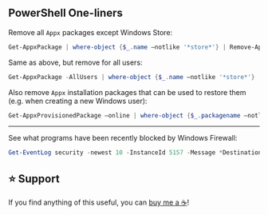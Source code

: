 PowerShell One-liners
---------------------

Remove all `Appx` packages except Windows Store:

```powershell
Get-AppxPackage | where-object {$_.name –notlike '*store*'} | Remove-AppxPackage
```

Same as above, but remove for all users:

```powershell
Get-AppxPackage -AllUsers | where-object {$_.name –notlike '*store*'} | Remove-AppxPackage -AllUsers
```

Also remove `Appx` installation packages that can be used to restore them (e.g. when creating a new Windows user):

```powershell
Get-AppxProvisionedPackage –online | where-object {$_.packagename –notlike '*store*'} | Remove-AppxProvisionedPackage -online
```

***

See what programs have been recently blocked by Windows Firewall:

```powershell
Get-EventLog security -newest 10 -InstanceId 5157 -Message *Destination* | Select @{Name="message";Expression={$_.ReplacementStrings[1]}}
```

⭐ Support
---------

If you find anything of this useful, you can [buy me a ☕](https://www.buymeacoffee.com/ubihazard "Donate")!
